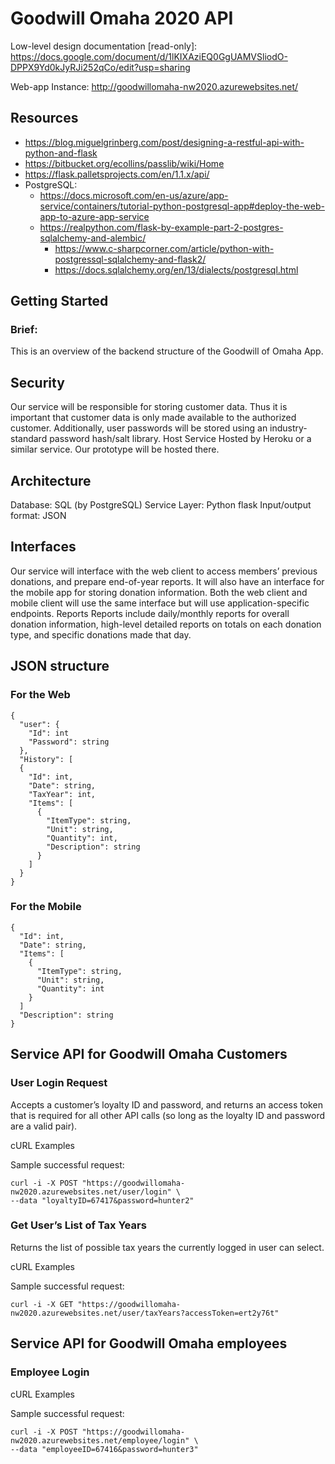 # Goodwill Omaha 2020 API

Low-level design documentation [read-only]: https://docs.google.com/document/d/1lKIXAziEQ0GgUAMVSliodO-DPPX9Yd0kJyRJi252qCo/edit?usp=sharing

Web-app Instance: http://goodwillomaha-nw2020.azurewebsites.net/

## Resources
- https://blog.miguelgrinberg.com/post/designing-a-restful-api-with-python-and-flask
- https://bitbucket.org/ecollins/passlib/wiki/Home
- https://flask.palletsprojects.com/en/1.1.x/api/
- PostgreSQL:
  - https://docs.microsoft.com/en-us/azure/app-service/containers/tutorial-python-postgresql-app#deploy-the-web-app-to-azure-app-service
  - https://realpython.com/flask-by-example-part-2-postgres-sqlalchemy-and-alembic/
	- https://www.c-sharpcorner.com/article/python-with-postgressql-sqlalchemy-and-flask2/
	- https://docs.sqlalchemy.org/en/13/dialects/postgresql.html

## Getting Started

### Brief:
This is an overview of the backend structure of the Goodwill of Omaha App.

## Security
Our service will be responsible for storing customer data. Thus it is important that customer data is only made available to the authorized customer. Additionally, user passwords will be stored using an industry-standard password hash/salt library.
Host Service
Hosted by Heroku or a similar service. Our prototype will be hosted there.

## Architecture
Database: SQL (by PostgreSQL)
Service Layer: Python flask
Input/output format: JSON

## Interfaces
Our service will interface with the web client to access members’ previous donations, and prepare end-of-year reports. It will also have an interface for the mobile app for storing donation information. Both the web client and mobile client will use the same interface but will use application-specific endpoints. 
Reports
Reports include daily/monthly reports for overall donation information, high-level detailed reports on totals on each donation type, and specific donations made that day.

## JSON structure

### For the Web
    {
      "user": {
        "Id": int
        "Password": string
      },
      "History": [
      {
        "Id": int,
        "Date": string,
        "TaxYear": int,
        "Items": [
          {
            "ItemType": string,
            "Unit": string,
            "Quantity": int,
            "Description": string
          }
        ]
      }
    }

### For the Mobile
    {
      "Id": int,
      "Date": string,
      "Items": [
        {
          "ItemType": string,
          "Unit": string,
          "Quantity": int
        }
      ]
      "Description": string
    }

## Service API for Goodwill Omaha Customers

### User Login Request
Accepts a customer’s loyalty ID and password, and returns an access token that is required for all other API calls (so long as the loyalty ID and password are a valid pair).

cURL Examples

Sample successful request:

    curl -i -X POST "https://goodwillomaha-nw2020.azurewebsites.net/user/login" \
    --data "loyaltyID=67417&password=hunter2"

### Get User’s List of Tax Years
Returns the list of possible tax years the currently logged in user can select.

cURL Examples

Sample successful request:

    curl -i -X GET "https://goodwillomaha-nw2020.azurewebsites.net/user/taxYears?accessToken=ert2y76t"

## Service API for Goodwill Omaha employees

### Employee Login
cURL Examples

Sample successful request:

    curl -i -X POST "https://goodwillomaha-nw2020.azurewebsites.net/employee/login" \
    --data "employeeID=67416&password=hunter3"
